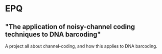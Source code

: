 # EPQ
## "The application of noisy-channel coding techniques to DNA barcoding"
A project all about channel-coding, and how this applies to DNA barcoding.
